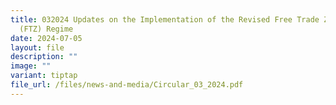 ```yaml
---
title: 032024 Updates on the Implementation of the Revised Free Trade Zones
  (FTZ) Regime
date: 2024-07-05
layout: file
description: ""
image: ""
variant: tiptap
file_url: /files/news-and-media/Circular_03_2024.pdf
---
```

